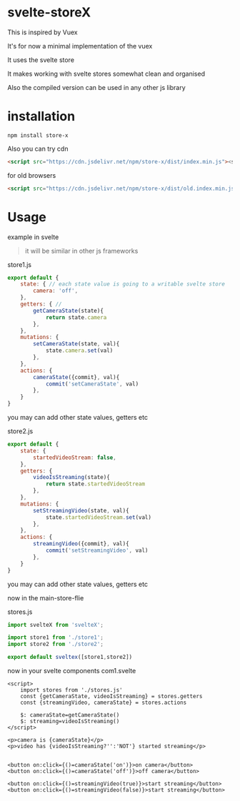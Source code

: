# svelte-storeX
This is inspired by Vuex

It's for now a minimal implementation of the vuex

It uses the svelte store

It makes working with svelte stores somewhat clean and organised

Also the compiled version can be used in any other js library

# installation
`npm install store-x`

Also you can try cdn
```html
<script src="https://cdn.jsdelivr.net/npm/store-x/dist/index.min.js"><script>
```

for old browsers
```html
<script src="https://cdn.jsdelivr.net/npm/store-x/dist/old.index.min.js"><script>
```


# Usage 
example in svelte
> it will be similar in other js frameworks

store1.js
```js
export default {
	state: { // each state value is going to a writable svelte store
		camera: 'off',
	},
	getters: { //
		getCameraState(state){
			return state.camera
		},
	},
	mutations: {
		setCameraState(state, val){
			state.camera.set(val)
		},
	},
	actions: {
		cameraState({commit}, val){
			commit('setCameraState', val)
		},
	}
}
```
you may can add other state values, getters etc


store2.js
```js
export default {
	state: {
		startedVideoStream: false,
	},
	getters: {
		videoIsStreaming(state){
			return state.startedVideoStream
		},
	},
	mutations: {
		setStreamingVideo(state, val){
			state.startedVideoStream.set(val)
		},
	},
	actions: {
		streamingVideo({commit}, val){
			commit('setStreamingVideo', val)
		},
	}
}
```
you may can add other state values, getters etc


now in the main-store-flie

stores.js
```js
import svelteX from 'svelteX';

import store1 from './store1';
import store2 from './store2';

export default sveltex([store1,store2])
```

now in your svelte components
com1.svelte
```svelte
<script>
	import stores from './stores.js'
	const {getCameraState, videoIsStreaming} = stores.getters
	const {streamingVideo, cameraState} = stores.actions
  
	$: cameraState=getCameraState()
	$: streaming=videoIsStreaming()
</script>

<p>camera is {cameraState}</p>
<p>video has {videoIsStreaming?'':'NOT'} started streaming</p>


<button on:click={()=cameraState('on')}>on camera</button>
<button on:click={()=cameraState('off')}>off camera</button>

<button on:click={()=streamingVideo(true)}>start streaming</button>
<button on:click={()=streamingVideo(false)}>start streaming</button>
```
